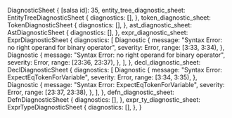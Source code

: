 DiagnosticSheet {
    [salsa id]: 35,
    entity_tree_diagnostic_sheet: EntityTreeDiagnosticSheet {
        diagnostics: [],
    },
    token_diagnostic_sheet: TokenDiagnosticSheet {
        diagnostics: [],
    },
    ast_diagnostic_sheet: AstDiagnosticSheet {
        diagnostics: [],
    },
    expr_diagnostic_sheet: ExprDiagnosticSheet {
        diagnostics: [
            Diagnostic {
                message: "Syntax Error: no right operand for binary operator",
                severity: Error,
                range: [3:33, 3:34),
            },
            Diagnostic {
                message: "Syntax Error: no right operand for binary operator",
                severity: Error,
                range: [23:36, 23:37),
            },
        ],
    },
    decl_diagnostic_sheet: DeclDiagnosticSheet {
        diagnostics: [
            Diagnostic {
                message: "Syntax Error: ExpectEqTokenForVariable",
                severity: Error,
                range: [3:34, 3:35),
            },
            Diagnostic {
                message: "Syntax Error: ExpectEqTokenForVariable",
                severity: Error,
                range: [23:37, 23:38),
            },
        ],
    },
    defn_diagnostic_sheet: DefnDiagnosticSheet {
        diagnostics: [],
    },
    expr_ty_diagnostic_sheet: ExprTypeDiagnosticSheet {
        diagnostics: [],
    },
}